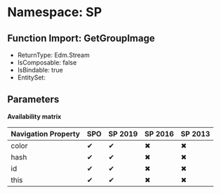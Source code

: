 # Namespace: SP

## Function Import: GetGroupImage

- ReturnType: Edm.Stream
- IsComposable: false
- IsBindable: true
- EntitySet: 

## Parameters

**Availability matrix**

Navigation Property | SPO | SP 2019 | SP 2016 | SP 2013
----------|-----|---------|---------|--------
color | ✔ | ✔ | ✖ | ✖
hash | ✔ | ✔ | ✖ | ✖
id | ✔ | ✔ | ✖ | ✖
this | ✔ | ✔ | ✖ | ✖
